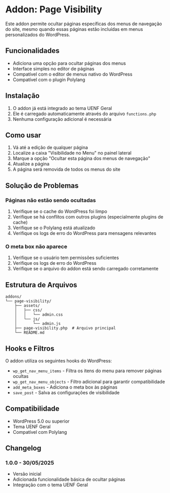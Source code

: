 # Addon: Page Visibility

Este addon permite ocultar páginas específicas dos menus de navegação do site, mesmo quando essas páginas estão incluídas em menus personalizados do WordPress.

## Funcionalidades

- Adiciona uma opção para ocultar páginas dos menus
- Interface simples no editor de páginas
- Compatível com o editor de menus nativo do WordPress
- Compatível com o plugin Polylang

## Instalação

1. O addon já está integrado ao tema UENF Geral
2. Ele é carregado automaticamente através do arquivo `functions.php`
3. Nenhuma configuração adicional é necessária

## Como usar

1. Vá até a edição de qualquer página
2. Localize a caixa "Visibilidade no Menu" no painel lateral
3. Marque a opção "Ocultar esta página dos menus de navegação"
4. Atualize a página
5. A página será removida de todos os menus do site

## Solução de Problemas

### Páginas não estão sendo ocultadas

1. Verifique se o cache do WordPress foi limpo
2. Verifique se há conflitos com outros plugins (especialmente plugins de cache)
3. Verifique se o Polylang está atualizado
4. Verifique os logs de erro do WordPress para mensagens relevantes

### O meta box não aparece

1. Verifique se o usuário tem permissões suficientes
2. Verifique os logs de erro do WordPress
3. Verifique se o arquivo do addon está sendo carregado corretamente

## Estrutura de Arquivos

```
addons/
└── page-visibility/
    ├── assets/
    │   ├── css/
    │   │   └── admin.css
    │   └── js/
    │       └── admin.js
    ├── page-visibility.php  # Arquivo principal
    └── README.md
```

## Hooks e Filtros

O addon utiliza os seguintes hooks do WordPress:

- `wp_get_nav_menu_items` - Filtra os itens do menu para remover páginas ocultas
- `wp_get_nav_menu_objects` - Filtro adicional para garantir compatibilidade
- `add_meta_boxes` - Adiciona o meta box às páginas
- `save_post` - Salva as configurações de visibilidade

## Compatibilidade

- WordPress 5.0 ou superior
- Tema UENF Geral
- Compatível com Polylang

## Changelog

### 1.0.0 - 30/05/2025
- Versão inicial
- Adicionada funcionalidade básica de ocultar páginas
- Integração com o tema UENF Geral
